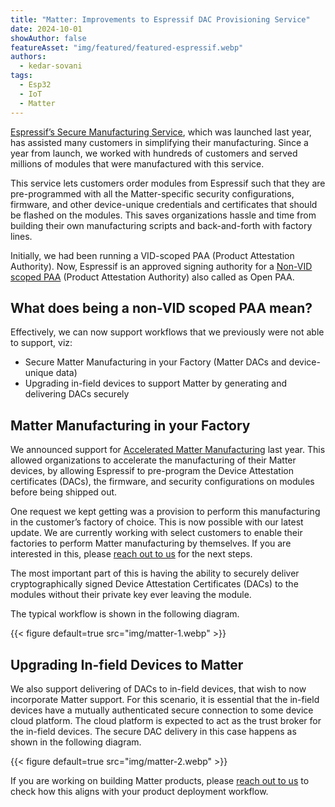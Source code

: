 ```yaml
---
title: "Matter: Improvements to Espressif DAC Provisioning Service"
date: 2024-10-01
showAuthor: false
featureAsset: "img/featured/featured-espressif.webp"
authors:
  - kedar-sovani
tags:
  - Esp32
  - IoT
  - Matter
---
```

[Espressif’s Secure Manufacturing Service](https://blog.espressif.com/accelerating-matter-device-manufacturing-2fcce0a0592a), which was launched last year, has assisted many customers in simplifying their manufacturing. Since a year from launch, we worked with hundreds of customers and served millions of modules that were manufactured with this service.

This service lets customers order modules from Espressif such that they are pre-programmed with all the Matter-specific security configurations, firmware, and other device-unique credentials and certificates that should be flashed on the modules. This saves organizations hassle and time from building their own manufacturing scripts and back-and-forth with factory lines.

Initially, we had been running a VID-scoped PAA (Product Attestation Authority). Now, Espressif is an approved signing authority for a [Non-VID scoped PAA](https://csa-iot.org/certification/paa/#:~:text=trust%40dreamsecurity.com-,Espressif%20Systems) (Product Attestation Authority) also called as Open PAA.

## What does being a non-VID scoped PAA mean?

Effectively, we can now support workflows that we previously were not able to support, viz:
- Secure Matter Manufacturing in your Factory (Matter DACs and device-unique data)
- Upgrading in-field devices to support Matter by generating and delivering DACs securely

## Matter Manufacturing in your Factory

We announced support for [Accelerated Matter Manufacturing](https://blog.espressif.com/accelerating-matter-device-manufacturing-2fcce0a0592a) last year. This allowed organizations to accelerate the manufacturing of their Matter devices, by allowing Espressif to pre-program the Device Attestation certificates (DACs), the firmware, and security configurations on modules before being shipped out.

One request we kept getting was a provision to perform this manufacturing in the customer’s factory of choice. This is now possible with our latest update. We are currently working with select customers to enable their factories to perform Matter manufacturing by themselves. If you are interested in this, please [reach out to us](mailto:matter-pki@espressif.com) for the next steps.

The most important part of this is having the ability to securely deliver cryptographically signed Device Attestation Certificates (DACs) to the modules without their private key ever leaving the module.

The typical workflow is shown in the following diagram.

{{< figure
    default=true
    src="img/matter-1.webp"
    >}}

## Upgrading In-field Devices to Matter

We also support delivering of DACs to in-field devices, that wish to now incorporate Matter support. For this scenario, it is essential that the in-field devices have a mutually authenticated secure connection to some device cloud platform. The cloud platform is expected to act as the trust broker for the in-field devices. The secure DAC delivery in this case happens as shown in the following diagram.

{{< figure
    default=true
    src="img/matter-2.webp"
    >}}


If you are working on building Matter products, please [reach out to us](mailto:matter-pki@espressif.com) to check how this aligns with your product deployment workflow.



